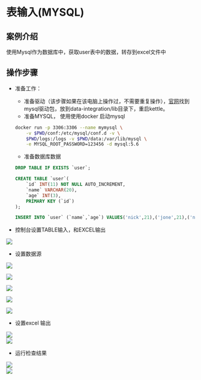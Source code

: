 # 表输入(MYSQL)

## 案例介绍

使用Mysql作为数据库中，获取user表中的数据，转存到excel文件中

## 操作步骤


* 准备工作： 
    * 准备驱动（该步骤如果在该电脑上操作过，不需要重复操作），[官网](https://dev.mysql.com/downloads/file/?id=480090)找到mysql驱动包，放到data-integration/lib目录下，重启kettle。
    * 准备MYSQL， 使用使用docker 启动mysql   

    ```bash
    docker run -p 3306:3306 --name mymysql \
        -v $PWD/conf:/etc/mysql/conf.d -v \
        $PWD/logs:/logs -v $PWD/data:/var/lib/mysql \
        -e MYSQL_ROOT_PASSWORD=123456 -d mysql:5.6
    ```  
    *  准备数据库数据  
    ```sql
    DROP TABLE IF EXISTS `user`;

    CREATE TABLE `user`(
        `id` INT(11) NOT NULL AUTO_INCREMENT,
        `name` VARCHAR(20),
        `age` INT(3),
        PRIMARY KEY (`id`)
    );

    INSERT INTO `user` (`name`,`age`) VALUES('nick',21),('jone',21),('nacy',22);
    ```
* 控制台设置TABLE输入，和EXCEL输出  

![](./assets/2019-06-09-09-19-24.png)

* 设置数据源

![](./assets/2019-06-09-09-19-46.png)  

![](./assets/2019-06-09-09-20-22.png)

![](./assets/2019-06-09-09-20-45.png)

![](./assets/2019-06-09-09-21-22.png)


![](./assets/2019-06-09-09-23-09.png)

* 设置excel 输出

![](./assets/2019-06-09-09-23-50.png)  
![](./assets/2019-06-09-09-24-00.png)


* 运行检查结果 

![](./assets/2019-06-09-09-26-27.png)  
![](./assets/2019-06-09-09-26-09.png)


